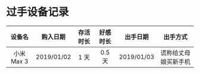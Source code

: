 # 过手设备记录

设备名 | 购入日期 | 存活时长 | 好感时长 | 出手日期 | 出手方式
:---: | :---: | :---: | :---: | :---: | :---:
小米 Max 3 | 2019/01/02 | 1 天 | 0.5 天 | 2019/01/03 | 谎称给丈母娘买新手机
